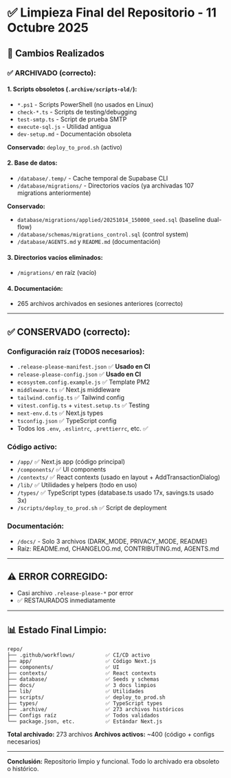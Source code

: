 # ✅ Limpieza Final del Repositorio - 11 Octubre 2025

## 🎯 Cambios Realizados

### ✅ ARCHIVADO (correcto):

#### 1. Scripts obsoletos (`.archive/scripts-old/`):

- `*.ps1` - Scripts PowerShell (no usados en Linux)
- `check-*.ts` - Scripts de testing/debugging
- `test-smtp.ts` - Script de prueba SMTP
- `execute-sql.js` - Utilidad antigua
- `dev-setup.md` - Documentación obsoleta

**Conservado:** `deploy_to_prod.sh` (activo)

#### 2. Base de datos:

- `/database/.temp/` - Cache temporal de Supabase CLI
- `/database/migrations/` - Directorios vacíos (ya archivadas 107 migrations anteriormente)

**Conservado:**

- `database/migrations/applied/20251014_150000_seed.sql` (baseline dual-flow)
- `/database/schemas/migrations_control.sql` (control system)
- `/database/AGENTS.md` y `README.md` (documentación)

#### 3. Directorios vacíos eliminados:

- `/migrations/` en raíz (vacío)

#### 4. Documentación:

- 265 archivos archivados en sesiones anteriores (correcto)

---

## ✅ CONSERVADO (correcto):

### Configuración raíz (TODOS necesarios):

- `.release-please-manifest.json` ✅ **Usado en CI**
- `release-please-config.json` ✅ **Usado en CI**
- `ecosystem.config.example.js` ✅ Template PM2
- `middleware.ts` ✅ Next.js middleware
- `tailwind.config.ts` ✅ Tailwind config
- `vitest.config.ts` + `vitest.setup.ts` ✅ Testing
- `next-env.d.ts` ✅ Next.js types
- `tsconfig.json` ✅ TypeScript config
- Todos los `.env`, `.eslintrc`, `.prettierrc`, etc. ✅

### Código activo:

- `/app/` ✅ Next.js app (código principal)
- `/components/` ✅ UI components
- `/contexts/` ✅ React contexts (usado en layout + AddTransactionDialog)
- `/lib/` ✅ Utilidades y helpers (todo en uso)
- `/types/` ✅ TypeScript types (database.ts usado 17x, savings.ts usado 3x)
- `/scripts/deploy_to_prod.sh` ✅ Script de deployment

### Documentación:

- `/docs/` - Solo 3 archivos (DARK_MODE, PRIVACY_MODE, README)
- Raíz: README.md, CHANGELOG.md, CONTRIBUTING.md, AGENTS.md

---

## ⚠️ ERROR CORREGIDO:

- Casi archivo `.release-please-*` por error
- ✅ RESTAURADOS inmediatamente

---

## 📊 Estado Final Limpio:

```
repo/
├── .github/workflows/          ✅ CI/CD activo
├── app/                        ✅ Código Next.js
├── components/                 ✅ UI
├── contexts/                   ✅ React contexts
├── database/                   ✅ Seeds y schemas
├── docs/                       ✅ 3 docs limpios
├── lib/                        ✅ Utilidades
├── scripts/                    ✅ deploy_to_prod.sh
├── types/                      ✅ TypeScript types
├── .archive/                   ✅ 273 archivos históricos
├── Configs raíz                ✅ Todos validados
└── package.json, etc.          ✅ Estándar Next.js
```

**Total archivado:** 273 archivos
**Archivos activos:** ~400 (código + configs necesarios)

---

**Conclusión:** Repositorio limpio y funcional. Todo lo archivado era obsoleto o histórico.
